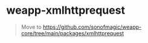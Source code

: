 # weapp-xmlhttprequest

> Move to <https://github.com/sonofmagic/weapp-core/tree/main/packages/xmlhttprequest>
